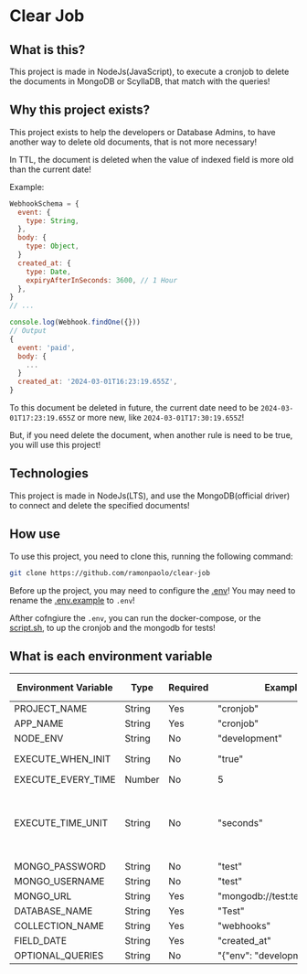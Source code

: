 # Clear Job

## What is this?

This project is made in NodeJs(JavaScript), to execute a cronjob to delete the documents in MongoDB or ScyllaDB, that match with the queries!

## Why this project exists?

This project exists to help the developers or Database Admins, to have another way to delete old documents, that is not more necessary!

In TTL, the document is deleted when the value of indexed field is more old than the current date!

Example:
```javascript
WebhookSchema = {
  event: {
    type: String,
  },
  body: {
    type: Object,
  }
  created_at: {
    type: Date,
    expiryAfterInSeconds: 3600, // 1 Hour
  },
}
// ...

console.log(Webhook.findOne({}))
// Output
{
  event: 'paid',
  body: {
    ...
  }
  created_at: '2024-03-01T16:23:19.655Z',
}
```

To this document be deleted in future, the current date need to be `2024-03-01T17:23:19.655Z` or more new, like `2024-03-01T17:30:19.655Z`!

But, if you need delete the document, when another rule is need to be true, you will use this project! 

## Technologies
This project is made in NodeJs(LTS), and use the MongoDB(official driver) to connect and delete the specified documents!

## How use
To use this project, you need to clone this, running the following command:

```bash
git clone https://github.com/ramonpaolo/clear-job
```
Before up the project, you may need to configure the [.env](.env)! You may need to rename the [.env.example](.env.example) to `.env`!

Afther cofngiure the `.env`, you can run the docker-compose, or the [script.sh](script.sh), to up the cronjob and the mongodb for tests!

## What is each environment variable

| Environment Variable | Type   | Required | Example                     | Possible Values                                          | Default Value |
| -------------------- | ------ | -------- | --------------------------- | -------------------------------------------------------- | ------------- |
| PROJECT_NAME         | String | Yes      | "cronjob"                   | *                                                        |               |
| APP_NAME             | String | Yes      | "cronjob"                   | *                                                        |               |
| NODE_ENV             | String | No       | "development"               | *                                                        |               |
| EXECUTE_WHEN_INIT    | String | No       | "true"                      | "true", "false"                                          | "false"       |
| EXECUTE_EVERY_TIME   | Number | No       | 5                           | *                                                        | 60            |
| EXECUTE_TIME_UNIT    | String | No       | "seconds"                   | "seconds", "minutes", "hours", "days", "months", "years" | "minutes"     |
| MONGO_PASSWORD       | String | No       | "test"                      | *                                                        |               |
| MONGO_USERNAME       | String | No       | "test"                      | *                                                        |               |
| MONGO_URL            | String | Yes      | "mongodb://test:test@mongo" | *                                                        |               |
| DATABASE_NAME        | String | Yes      | "Test"                      | *                                                        |               |
| COLLECTION_NAME      | String | Yes      | "webhooks"                  | *                                                        |               |
| FIELD_DATE           | String | Yes      | "created_at"                | *                                                        |               |
| OPTIONAL_QUERIES     | String | No       | "{"env": "development"}"    | *                                                        | "{}"          |